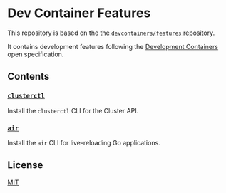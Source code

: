 # Dev Container Features

This repository is based on the
[the `devcontainers/features` repository](https://github.com/devcontainers/features).

It contains development features following the [Development Containers](https://containers.dev/) open specification.

## Contents

### [`clusterctl`](src/clusterctl/README.md)

Install the `clusterctl` CLI for the Cluster API.

### [`air`](src/air/README.md)

Install the `air` CLI for live-reloading Go applications.

## License

[MIT](/LICENSE)
